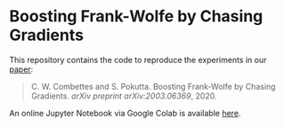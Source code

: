 # Boosting Frank-Wolfe by Chasing Gradients

This repository contains the code to reproduce the experiments in our [paper](https://arxiv.org/pdf/2003.06369.pdf):
> C. W. Combettes and S. Pokutta. Boosting Frank-Wolfe by Chasing Gradients. *arXiv preprint arXiv:2003.06369*, 2020.

An online Jupyter Notebook via Google Colab is available [here](https://colab.research.google.com/drive/1TSOVjDFF1X2ADBo_adHLsUVrblSutRKw).
